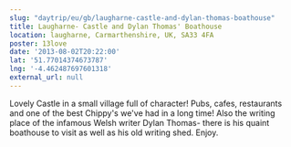 ```yaml
---
slug: "daytrip/eu/gb/laugharne-castle-and-dylan-thomas-boathouse"
title: Laugharne- Castle and Dylan Thomas' Boathouse
location: laugharne, Carmarthenshire, UK, SA33 4FA
poster: 13love
date: '2013-08-02T20:22:00'
lat: '51.77014374673787'
lng: '-4.462487697601318'
external_url: null
---
```


Lovely Castle in a small village full of character! Pubs, cafes, restaurants and one of the best Chippy's we've had in a long time! Also the writing place of the infamous Welsh writer Dylan Thomas- there is his quaint boathouse to visit as well as his old writing shed. Enjoy.
